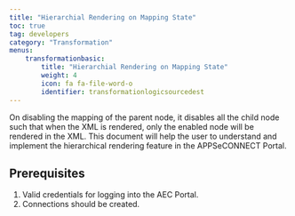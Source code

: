 ```yaml
---
title: "Hierarchial Rendering on Mapping State"
toc: true
tag: developers
category: "Transformation"
menus: 
    transformationbasic:
        title: "Hierarchial Rendering on Mapping State"
        weight: 4
        icon: fa fa-file-word-o
        identifier: transformationlogicsourcedest
---
```


On disabling the mapping of the parent node, it disables all the child node such that when the XML is rendered, 
only the enabled node will be rendered in the XML. This document will help the user to understand and implement 
the hierarchical rendering feature in the APPSeCONNECT Portal.

## Prerequisites

1.	Valid credentials for logging into the AEC Portal.
2.	Connections should be created.
